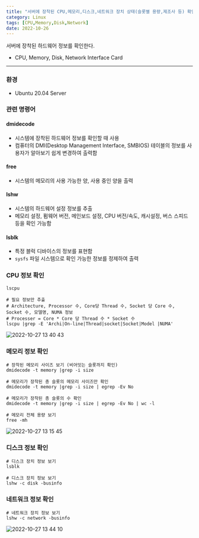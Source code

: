 ```yaml
---
title: "서버에 장착된 CPU,메모리,디스크,네트워크 장치 상태(슬롯별 용량,제조사 등) 확인하기"
category: Linux
tags: [CPU,Memory,Disk,Network]
date: 2022-10-26
---
```


서버에 장착된 하드웨어 정보를 확인한다.
- CPU, Memory, Disk, Network Interface Card  

------  

### 환경
- Ubuntu 20.04 Server

### 관련 명령어  

#### dmidecode
- 시스템에 장착된 하드웨어 정보를 확인할 때 사용
- 컴퓨터의 DMI(Desktop Management Interface, SMBIOS) 테이블의 정보를 사용자가 알아보기 쉽게 변경하여 출력함  

#### free
- 시스템의 메모리의 사용 가능한 양, 사용 중인 양을 출력

#### lshw
- 시스템의 하드웨어 설정 정보를 추출
- 메모리 설정, 펌웨어 버전, 메인보드 설정, CPU 버전/속도, 캐시설정, 버스 스피드 등을 확인 가능함

#### lsblk
- 특정 블럭 디바이스의 정보를 표현함
- `sysfs` 파일 시스템으로 확인 가능한 정보를 정제하여 출력


### CPU 정보 확인
```shell
lscpu

# 필요 정보만 추출
# Architecture, Processor 수, Core당 Thread 수, Socket 당 Core 수, Socket 수, 모델명, NUMA 정보
# Processer = Core * Core 당 Thread 수 * Socket 수
lscpu |grep -E 'Archi|On-line|Thread|socket|Socket|Model |NUMA'
```

![2022-10-27 13 40 43](https://user-images.githubusercontent.com/76153041/198193272-fca3526b-c86a-4dc6-a1ac-a958f9d9cc3b.png)  


### 메모리 정보 확인

```shell
# 장착된 메모리 사이즈 보기 (비어잇는 슬롯까지 확인)
dmidecode -t memory |grep -i size

# 메모리가 장착된 총 슬롯의 메모리 사이즈만 확인
dmidecode -t memory |grep -i size | egrep -Ev No

# 메모리가 장착된 총 슬롯의 수 확인
dmidecode -t memory |grep -i size | egrep -Ev No | wc -l

# 메모리 전체 용량 보기
free -mh
```

![2022-10-27 13 15 45](https://user-images.githubusercontent.com/76153041/198190125-d0cf6441-4bc3-4acd-b5eb-f4c6acc96fc2.png)


### 디스크 정보 확인

```shell
# 디스크 장치 정보 보기
lsblk 

# 디스크 장치 정보 보기
lshw -c disk -businfo
```

### 네트워크 정보 확인  

```shell
# 네트워크 장치 정보 보기
lshw -c network -businfo
```

![2022-10-27 13 44 10](https://user-images.githubusercontent.com/76153041/198193433-2e10005b-9618-4583-a2af-9b49607e5d90.png)